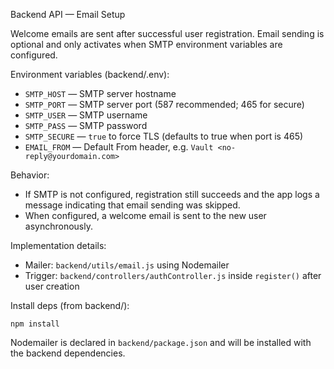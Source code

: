 Backend API — Email Setup

Welcome emails are sent after successful user registration. Email sending is optional and only activates when SMTP environment variables are configured.

Environment variables (backend/.env):

- `SMTP_HOST` — SMTP server hostname
- `SMTP_PORT` — SMTP server port (587 recommended; 465 for secure)
- `SMTP_USER` — SMTP username
- `SMTP_PASS` — SMTP password
- `SMTP_SECURE` — `true` to force TLS (defaults to true when port is 465)
- `EMAIL_FROM` — Default From header, e.g. `Vault <no-reply@yourdomain.com>`

Behavior:

- If SMTP is not configured, registration still succeeds and the app logs a message indicating that email sending was skipped.
- When configured, a welcome email is sent to the new user asynchronously.

Implementation details:

- Mailer: `backend/utils/email.js` using Nodemailer
- Trigger: `backend/controllers/authController.js` inside `register()` after user creation

Install deps (from backend/):

```
npm install
```

Nodemailer is declared in `backend/package.json` and will be installed with the backend dependencies.

